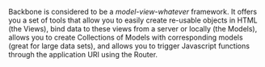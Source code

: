 <p>Backbone is considered to be a <em>model-view-whatever</em> framework. It offers you a set of tools that
allow you to easily create re-usable objects in HTML (the Views), bind data to these views from a server or locally (the Models),
allows you to create Collections of Models with corresponding models (great for large data sets), and allows you to trigger
Javascript functions through the application URI using the Router.</p>
